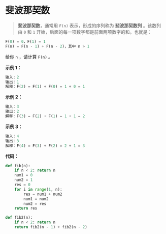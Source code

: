 # 斐波那契数

> **斐波那契数**，通常用 `F(n)` 表示，形成的序列称为 **斐波那契数列** 。该数列由 `0` 和 `1` 开始，后面的每一项数字都是前面两项数字的和。也就是：

```python
F(0) = 0，F(1) = 1
F(n) = F(n - 1) + F(n - 2)，其中 n > 1
```

给你 `n` ，请计算 `F(n)` 。

**示例 1：**

```python
输入：2
输出：1
解释：F(2) = F(1) + F(0) = 1 + 0 = 1
```



**示例 2：**

```python
输入：3
输出：2
解释：F(3) = F(2) + F(1) = 1 + 1 = 2
```



**示例 3：**

```python
输入：4
输出：3
解释：F(4) = F(3) + F(2) = 2 + 1 = 3
```

**代码：**

```python
def fib(n):
    if n < 2: return n
    num1 = 0
    num2 = 1
    res = 0
    for i in range(1, n):
        res = num1 + num2
        num1 = num2
        num2 = res
    return res
```



```python
def fib2(n):
    if n < 2: return n
    return fib2(n - 1) + fib2(n - 2)
```

